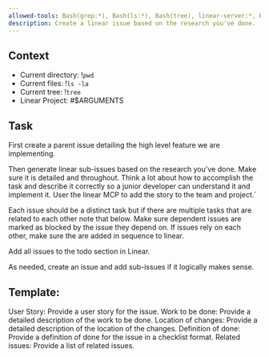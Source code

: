 ```yaml
---
allowed-tools: Bash(grep:*), Bash(ls:*), Bash(tree), linear-server:*, Bash(linear-server:*)
description: Create a linear issue based on the research you've done.
---
```


## Context
- Current directory: !`pwd`
- Current files: !`ls -la`
- Current tree: !`tree`
- Linear Project: #$ARGUMENTS


## Task

First create a parent issue detailing the high level feature we are implementing.

Then generate linear sub-issues based on the research you've done. Make sure it is detailed and throughout. Think a lot about how to accomplish the task and describe it correctly so a junior developer can understand it and implement it. User the linear MCP to add the story to the team and project.`

Each issue should be a distinct task but if there are multiple tasks that are related to each other note that below. Make sure dependent issues are marked as blocked by the issue they depend on. If issues rely on each other, make sure the are added in sequence to linear.

Add all issues to the todo section in Linear.

As needed, create an issue and add sub-issues if it logically makes sense.

## Template:

User Story: Provide a user story for the issue.
Work to be done: Provide a detailed description of the work to be done.
Location of changes: Provide a detailed description of the location of the changes.
Definition of done: Provide a definition of done for the issue in a checklist format.
Related issues: Provide a list of related issues.




